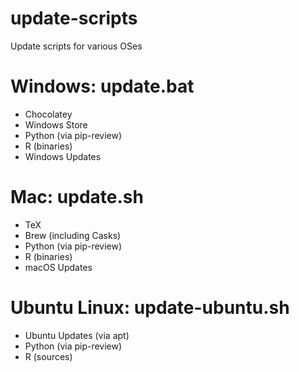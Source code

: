 # update-scripts
Update scripts for various OSes

# Windows: update.bat
- Chocolatey
- Windows Store
- Python (via pip-review)
- R (binaries)
- Windows Updates

# Mac: update.sh
- TeX
- Brew (including Casks)
- Python (via pip-review)
- R (binaries)
- macOS Updates

# Ubuntu Linux: update-ubuntu.sh
- Ubuntu Updates (via apt)
- Python (via pip-review)
- R (sources)